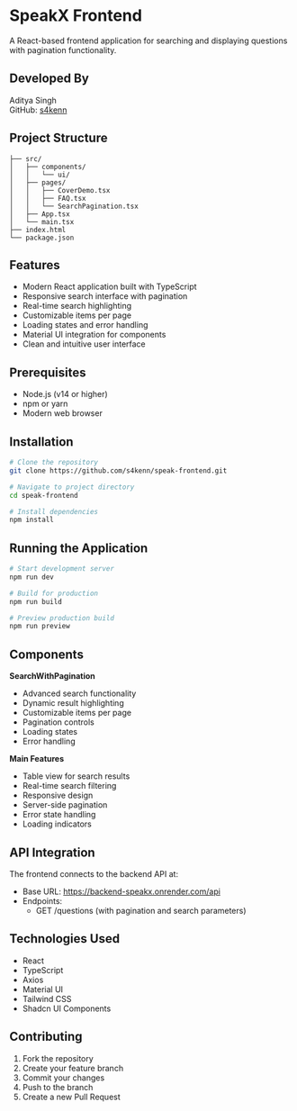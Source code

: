 # SpeakX Frontend

A React-based frontend application for searching and displaying questions with pagination functionality.

## Developed By
Aditya Singh  
GitHub: [s4kenn](https://github.com/s4kenn)

## Project Structure

```
├── src/
│   ├── components/
│   │   └── ui/
│   ├── pages/
│   │   ├── CoverDemo.tsx
│   │   ├── FAQ.tsx
│   │   └── SearchPagination.tsx
│   ├── App.tsx
│   └── main.tsx
├── index.html
└── package.json
```

## Features

- Modern React application built with TypeScript
- Responsive search interface with pagination
- Real-time search highlighting
- Customizable items per page
- Loading states and error handling
- Material UI integration for components
- Clean and intuitive user interface

## Prerequisites

- Node.js (v14 or higher)
- npm or yarn
- Modern web browser

## Installation

```bash
# Clone the repository
git clone https://github.com/s4kenn/speak-frontend.git

# Navigate to project directory
cd speak-frontend

# Install dependencies
npm install
```

## Running the Application

```bash
# Start development server
npm run dev

# Build for production
npm run build

# Preview production build
npm run preview
```

## Components

**SearchWithPagination**
- Advanced search functionality
- Dynamic result highlighting
- Customizable items per page
- Pagination controls
- Loading states
- Error handling

**Main Features**
- Table view for search results
- Real-time search filtering
- Responsive design
- Server-side pagination
- Error state handling
- Loading indicators

## API Integration

The frontend connects to the backend API at:
- Base URL: https://backend-speakx.onrender.com/api
- Endpoints: 
  - GET /questions (with pagination and search parameters)

## Technologies Used

- React
- TypeScript
- Axios
- Material UI
- Tailwind CSS
- Shadcn UI Components

## Contributing

1. Fork the repository
2. Create your feature branch
3. Commit your changes
4. Push to the branch
5. Create a new Pull Request

